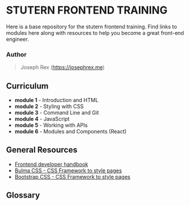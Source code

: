# STUTERN FRONTEND TRAINING
Here is a base repository for the stutern frontend training. Find links
to modules here along with resources to
help you become a great front-end engineer.

### Author
> Joseph Rex (https://josephrex.me)

## Curriculum
- **module 1** - Introduction and HTML
- **module 2** - Styling with CSS
- **module 3** - Command Line and Git
- **module 4** - JavaScript
- **module 5** - Working with APIs
- **module 6** - Modules and Components (React)

## General Resources
- [Frontend developer handbook][1]
- [Bulma CSS - CSS Framework to style pages][2]
- [Bootstrap CSS - CSS Framework to style pages][3]

## Glossary


[1]: https://frontendmasters.com/books/front-end-handbook/2018/
[2]: https://bulma.io/
[3]: https://getbootstrap.com/

